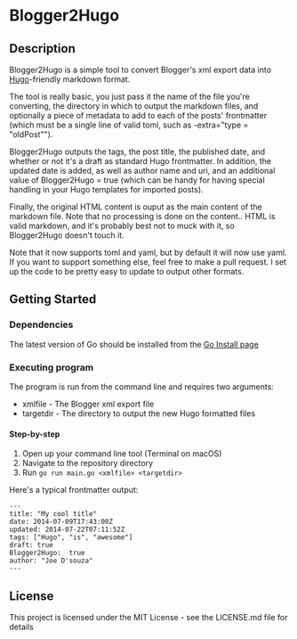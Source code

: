 # Blogger2Hugo

## Description
Blogger2Hugo is a simple tool to convert Blogger's xml export data into
[Hugo](http://hugo.spf13.com)-friendly markdown format.

The tool is really basic, you just pass it the name of the file you're converting, the directory in which to output the markdown files, and optionally a piece of metadata to add to each of the posts' frontmatter (which must be a single line of valid toml, such as -extra="type =  "oldPost\"").

Blogger2Hugo outputs the tags, the post title, the published date, and whether or not it's a draft as standard Hugo frontmatter.  In addition, the updated date is added, as well as author name and uri, and an additional value of Blogger2Hugo = true (which can be handy for having special handling in your Hugo templates for imported posts).

Finally, the original HTML content is ouput as the main content of the markdown file.  Note that no processing is done on the content.. HTML is valid markdown, and it's probably best not to muck with it, so Blogger2Hugo doesn't touch it.

Note that it now supports toml and yaml, but by default it will now use yaml.  If you want to support something else, feel free to make a pull request.  I set up the code to be pretty easy to update to output other formats.

## Getting Started

### Dependencies

The latest version of Go should be installed from the [Go Install page](https://go.dev/doc/install)

### Executing program
The program is run from the command line and requires two arguments:

- xmlfile - The Blogger xml export file
- targetdir - The directory to output the new Hugo formatted files

#### Step-by-step
1. Open up your command line tool (Terminal on macOS)
1. Navigate to the repository directory
1. Run `go run main.go <xmlfile> <targetdir>`

Here's a typical frontmatter output:

	---
	title: "My cool title"
	date: 2014-07-09T17:43:00Z
	updated: 2014-07-22T07:11:52Z
	tags: ["Hugo", "is", "awesome"]
	draft: true
	Blogger2Hugo:  true
	author: "Joe D'souza"
	---


## License

This project is licensed under the MIT License - see the LICENSE.md file for details

